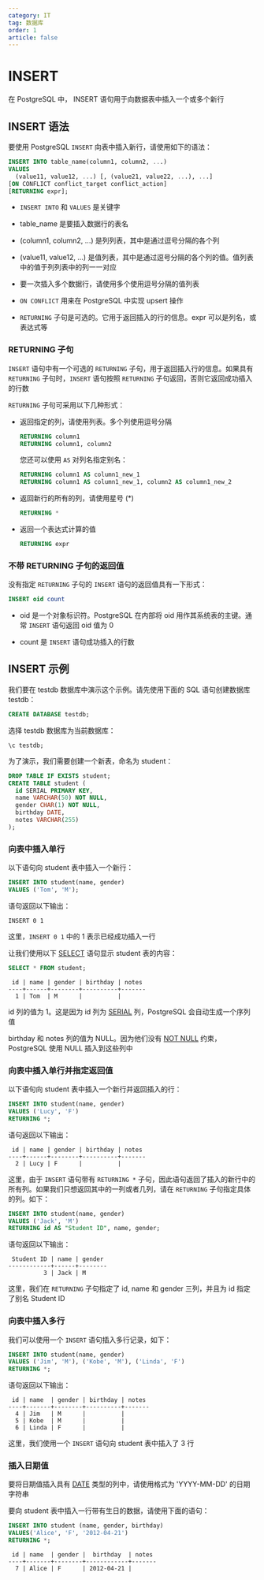 ```yaml
---
category: IT
tag: 数据库
order: 1
article: false
---
```


# INSERT

在 PostgreSQL 中， INSERT 语句用于向数据表中插入一个或多个新行

## INSERT 语法

要使用 PostgreSQL `INSERT` 向表中插入新行，请使用如下的语法：

```sql
INSERT INTO table_name(column1, column2, ...)
VALUES
  (value11, value12, ...) [, (value21, value22, ...), ...]
[ON CONFLICT conflict_target conflict_action]
[RETURNING expr];
```

- `INSERT INTO` 和 `VALUES` 是关键字

- table_name 是要插入数据行的表名

- (column1, column2, ...) 是列列表，其中是通过逗号分隔的各个列

- (value11, value12, ...) 是值列表，其中是通过逗号分隔的各个列的值。值列表中的值于列列表中的列一一对应

- 要一次插入多个数据行，请使用多个使用逗号分隔的值列表

- `ON CONFLICT` 用来在 PostgreSQL 中实现 upsert 操作

- `RETURNING` 子句是可选的。它用于返回插入的行的信息。expr 可以是列名，或表达式等

### RETURNING 子句

`INSERT` 语句中有一个可选的 `RETURNING` 子句，用于返回插入行的信息。如果具有 `RETURNING` 子句时，`INSERT` 语句按照 `RETURNING` 子句返回，否则它返回成功插入的行数

`RETURNING` 子句可采用以下几种形式：

- 返回指定的列，请使用列表。多个列使用逗号分隔

   ```sql
   RETURNING column1
   RETURNING column1, column2
   ```

  您还可以使用 `AS` 对列名指定别名：

   ```sql
   RETURNING column1 AS column1_new_1
   RETURNING column1 AS column1_new_1, column2 AS column1_new_2
   ```

- 返回新行的所有的列，请使用星号 (*)

   ```sql
   RETURNING *
   ```

- 返回一个表达式计算的值

   ```sql
   RETURNING expr
   ```

### 不带 RETURNING 子句的返回值

没有指定 `RETURNING` 子句的 `INSERT` 语句的返回值具有一下形式：

```sql
INSERT oid count
```

- oid 是一个对象标识符。PostgreSQL 在内部将 oid 用作其系统表的主键。通常 `INSERT` 语句返回 oid 值为 0

- count 是 `INSERT` 语句成功插入的行数

## INSERT 示例

我们要在 testdb 数据库中演示这个示例。请先使用下面的 SQL 语句创建数据库 testdb：

```sql
CREATE DATABASE testdb;
```

选择 testdb 数据库为当前数据库：

```postgresql
\c testdb;
```

为了演示，我们需要创建一个新表，命名为 student：

```sql
DROP TABLE IF EXISTS student;
CREATE TABLE student (
  id SERIAL PRIMARY KEY,
  name VARCHAR(50) NOT NULL,
  gender CHAR(1) NOT NULL,
  birthday DATE,
  notes VARCHAR(255)
);
```

### 向表中插入单行

以下语句向 student 表中插入一个新行：

```sql
INSERT INTO student(name, gender)
VALUES ('Tom', 'M');
```

语句返回以下输出：

```text
INSERT 0 1
```

这里，`INSERT 0 1` 中的 1 表示已经成功插入一行

让我们使用以下 [SELECT](./select.md) 语句显示 student 表的内容：

```sql
SELECT * FROM student;
```

```text
 id | name | gender | birthday | notes
----+------+--------+----------+-------
  1 | Tom  | M      |          |
```

id 列的值为 1。这是因为 id 列为 [SERIAL](../database-and-table/serial.md) 列，PostgreSQL 会自动生成一个序列值

birthday 和 notes 列的值为 NULL。因为他们没有 [NOT NULL](../database-and-table/not-null.md) 约束，PostgreSQL 使用 NULL 插入到这些列中

### 向表中插入单行并指定返回值

以下语句向 student 表中插入一个新行并返回插入的行：

```sql
INSERT INTO student(name, gender)
VALUES ('Lucy', 'F')
RETURNING *;
```

语句返回以下输出：

```text
 id | name | gender | birthday | notes
----+------+--------+----------+-------
  2 | Lucy | F      |          |
```

这里，由于 `INSERT` 语句带有 `RETURNING *` 子句，因此语句返回了插入的新行中的所有列。如果我们只想返回其中的一列或者几列，请在 `RETURNING` 子句指定具体的列。如下：

```sql
INSERT INTO student(name, gender)
VALUES ('Jack', 'M')
RETURNING id AS "Student ID", name, gender;
```

语句返回以下输出：

```text
 Student ID | name | gender
------------+------+--------
          3 | Jack | M
```

这里，我们在 `RETURNING` 子句指定了 id, name 和 gender 三列，并且为 id 指定了别名 Student ID

### 向表中插入多行

我们可以使用一个 `INSERT` 语句插入多行记录，如下：

```sql
INSERT INTO student(name, gender)
VALUES ('Jim', 'M'), ('Kobe', 'M'), ('Linda', 'F')
RETURNING *;
```

语句返回以下输出：

```text
 id | name  | gender | birthday | notes
----+-------+--------+----------+-------
  4 | Jim   | M      |          |
  5 | Kobe  | M      |          |
  6 | Linda | F      |          |
```

这里，我们使用一个 `INSERT` 语句向 student 表中插入了 3 行

### 插入日期值

要将日期值插入具有 [DATE](../data-type/date.md) 类型的列中，请使用格式为 'YYYY-MM-DD' 的日期字符串

要向 student 表中插入一行带有生日的数据，请使用下面的语句：

```sql
INSERT INTO student (name, gender, birthday)
VALUES('Alice', 'F', '2012-04-21')
RETURNING *;
```

```text
 id | name  | gender |  birthday  | notes
----+-------+--------+------------+-------
  7 | Alice | F      | 2012-04-21 |
```